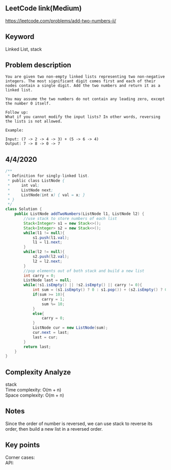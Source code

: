 ## LeetCode link(Medium)
https://leetcode.com/problems/add-two-numbers-ii/

## Keyword
Linked List, stack

## Problem description
```
You are given two non-empty linked lists representing two non-negative integers. The most significant digit comes first and each of their nodes contain a single digit. Add the two numbers and return it as a linked list.

You may assume the two numbers do not contain any leading zero, except the number 0 itself.

Follow up:
What if you cannot modify the input lists? In other words, reversing the lists is not allowed.

Example:

Input: (7 -> 2 -> 4 -> 3) + (5 -> 6 -> 4)
Output: 7 -> 8 -> 0 -> 7
```
## 4/4/2020

```java
/**
 * Definition for singly-linked list.
 * public class ListNode {
 *     int val;
 *     ListNode next;
 *     ListNode(int x) { val = x; }
 * }
 */
class Solution {
    public ListNode addTwoNumbers(ListNode l1, ListNode l2) {
        //use stack to store numbers of each list
        Stack<Integer> s1 = new Stack<>();
        Stack<Integer> s2 = new Stack<>();
        while(l1 != null){
            s1.push(l1.val);
            l1 = l1.next;
        }
        while(l2 != null){
            s2.push(l2.val);
            l2 = l2.next;
        }
        //pop elements out of both stack and build a new list
        int carry = 0;
        ListNode last = null;
        while(!s1.isEmpty() || !s2.isEmpty() || carry != 0){
            int sum = (s1.isEmpty() ? 0 : s1.pop()) + (s2.isEmpty() ? 0 : s2.pop()) + carry;
            if(sum >= 10){
                carry = 1;
                sum %= 10;
            }
            else{
                carry = 0;
            }
            ListNode cur = new ListNode(sum);
            cur.next = last;
            last = cur;
        }
        return last;
    }
}
```

## Complexity Analyze
stack\
Time complexity: O(m + n)\
Space complexity: O(m + n)

## Notes
Since the order of number is reversed, we can use stack to reverse its order, then build a new list in a reversed order.

## Key points
Corner cases: \
API: 